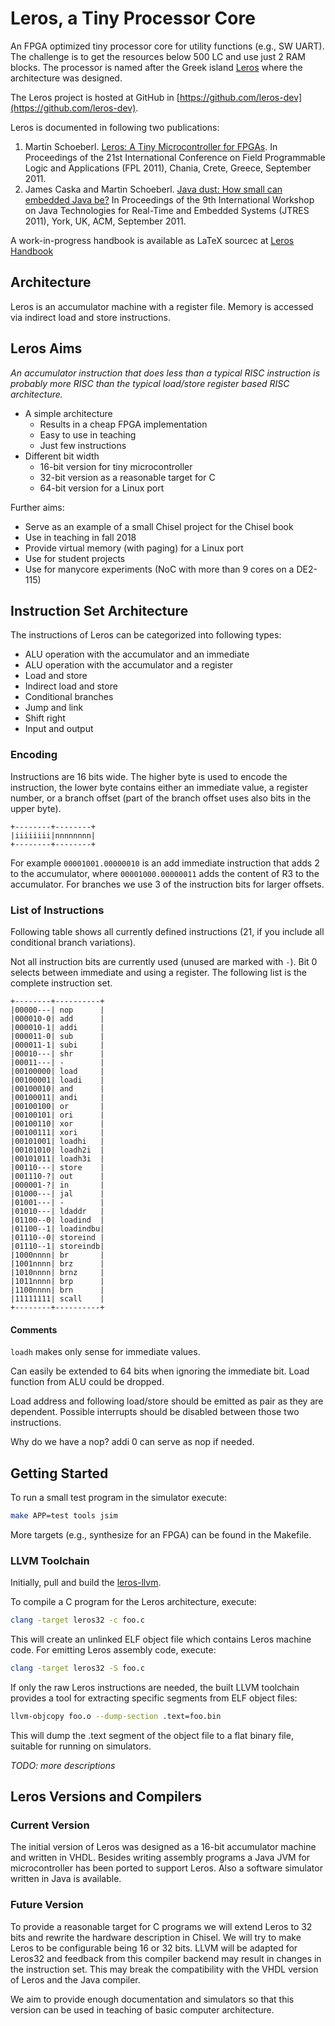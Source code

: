 # Leros, a Tiny Processor Core

An FPGA optimized tiny processor core for utility functions
(e.g., SW UART). The challenge is to get the resources below
500 LC and use just 2 RAM blocks. The processor is named after
the Greek island [Leros](https://en.wikipedia.org/wiki/Leros)
where the architecture was designed.

The Leros project is hosted at GitHub in [https://github.com/leros-dev](https://github.com/leros-dev).

Leros is documented in following two publications:

1. Martin Schoeberl.
[Leros: A Tiny Microcontroller for FPGAs](http://www.jopdesign.com/doc/leros.pdf).
In Proceedings of the 21st International Conference on Field Programmable Logic and Applications (FPL 2011), Chania, Crete, Greece, September 2011.
2. James Caska and Martin Schoeberl.
[Java dust: How small can embedded Java be?](http://www.jopdesign.com/doc/lerosjvm.pdf)
In Proceedings of the 9th International Workshop on Java Technologies for Real-Time and Embedded Systems (JTRES 2011), York, UK, ACM, September 2011.

A work-in-progress handbook is available as LaTeX sourcec at [Leros Handbook](https://github.com/leros-dev/leros-doc/tree/master/handbook)

## Architecture

Leros is an accumulator machine with a register file. Memory is accessed
via indirect load and store instructions.

## Leros Aims

*An accumulator instruction that does less than a typical RISC
instruction is probably more RISC than the typical load/store
register based RISC architecture.*

 * A simple architecture
   * Results in a cheap FPGA implementation
   * Easy to use in teaching
   * Just few instructions
 * Different bit width
   * 16-bit version for tiny microcontroller
   * 32-bit version as a reasonable target for C
   * 64-bit version for a Linux port

Further aims:

 * Serve as an example of a small Chisel project for the Chisel book
 * Use in teaching in fall 2018
 * Provide virtual memory (with paging) for a Linux port
 * Use for student projects
 * Use for manycore experiments (NoC with more than 9 cores on a DE2-115)


## Instruction Set Architecture

The instructions of Leros can be categorized into following types:

 * ALU operation with the accumulator and an immediate
 * ALU operation with the accumulator and a register
 * Load and store
 * Indirect load and store
 * Conditional branches
 * Jump and link
 * Shift right
 * Input and output

### Encoding

Instructions are 16 bits wide. The higher byte is used to encode the
instruction, the lower byte contains either an immediate value, a
register number, or a branch offset (part of the branch offset uses
also bits in the upper byte).

```
+--------+--------+
|iiiiiiii|nnnnnnnn|
+--------+--------+
```

For example `00001001.00000010` is an add immediate instruction that
adds 2 to the accumulator, where `00001000.00000011` adds the content
of R3 to the accumulator. For branches we use 3 of the instruction bits
for larger offsets.

### List of Instructions

Following table shows all currently defined instructions (21, if you include
all conditional branch variations).

Not all instruction bits are currently used (unused are marked with `-`).
Bit 0 selects between immediate and using a register. The following list
is the complete instruction set.


```
+--------+----------+
|00000---| nop      |
|000010-0| add      |
|000010-1| addi     |
|000011-0| sub      |
|000011-1| subi     |
|00010---| shr      |
|00011---| -        |
|00100000| load     |
|00100001| loadi    |
|00100010| and      |
|00100011| andi     |
|00100100| or       |
|00100101| ori      |
|00100110| xor      |
|00100111| xori     |
|00101001| loadhi   |
|00101010| loadh2i  |
|00101011| loadh3i  |
|00110---| store    |
|001110-?| out      |
|000001-?| in       |
|01000---| jal      |
|01001---| -        |
|01010---| ldaddr   |
|01100--0| loadind  |
|01100--1| loadindbu|
|01110--0| storeind |
|01110--1| storeindb|
|1000nnnn| br       |
|1001nnnn| brz      |
|1010nnnn| brnz     |
|1011nnnn| brp      |
|1100nnnn| brn      |
|11111111| scall    |
+--------+----------+
```

#### Comments

`loadh` makes only sense for immediate values.

Can easily be extended to 64 bits when ignoring the immediate bit.
Load function from ALU could be dropped.

Load address and following load/store should be emitted as pair as they are
dependent. Possible interrupts should be disabled between those two instructions.

Why do we have a nop? addi 0 can serve as nop if needed.

## Getting Started

To run a small test program in the simulator execute:
```bash
make APP=test tools jsim
```

More targets (e.g., synthesize for an FPGA) can be found in the Makefile.

### LLVM Toolchain
Initially, pull and build the [leros-llvm](https://github.com/leros-dev/leros-llvm).

To compile a C program for the Leros architecture, execute:
```bash
clang -target leros32 -c foo.c
```
This will create an unlinked ELF object file which contains Leros machine code.
For emitting Leros assembly code, execute:
```bash
clang -target leros32 -S foo.c
```
If only the raw Leros instructions are needed, the built LLVM toolchain provides a tool for extracting specific segments from ELF object files:
```bash
llvm-objcopy foo.o --dump-section .text=foo.bin
```
This will dump the .text segment of the object file to a flat binary file, suitable for running on simulators.


*TODO: more descriptions*

## Leros Versions and Compilers

### Current Version

The initial version of Leros was designed as a 16-bit accumulator
machine and written in VHDL. Besides writing assembly programs
a Java JVM for microcontroller has been ported to support Leros.
Also a software simulator written in Java is available.

### Future Version

To provide a reasonable target for C programs we will extend Leros
to 32 bits and rewrite the hardware description in Chisel.
We will try to make Leros to be configurable being 16 or 32 bits.
LLVM will be adapted for Leros32 and feedback from this compiler
backend may result in changes in the instruction set.
This may break the compatibility with the VHDL version of Leros
and the Java compiler.

We aim to provide enough documentation and simulators so that this
version can be used in teaching of basic computer architecture.
